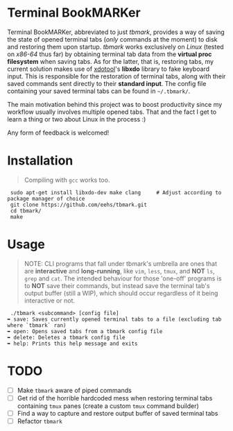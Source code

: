 Terminal BookMARKer
===================
Terminal BookMARKer, abbreviated to just *tbmark*, provides a way of saving the state of opened terminal tabs (*only* commands at the moment) to disk and restoring them upon startup. *tbmark* works exclusively on *Linux* (tested on *x86-64* thus far) by obtaining terminal tab data from the **virtual proc filesystem** when saving tabs. As for the latter, that is, restoring tabs, my current solution makes use of [xdotool](https://github.com/jordansissel/xdotool)'s **libxdo** library to fake keyboard input. This is responsible for the restoration of terminal tabs, along with their saved commands sent directly to their **standard input**. The config file containing your saved terminal tabs can be found in `~/.tbmark/`.

The main motivation behind this project was to boost productivity since my workflow usually involves multiple opened tabs. That and the fact I get to learn a thing or two about Linux in the process :)

Any form of feedback is welcomed!

Installation
============
> Compiling with `gcc` works too.
```
 sudo apt-get install libxdo-dev make clang     # Adjust according to package manager of choice
 git clone https://github.com/eehs/tbmark.git
 cd tbmark/
 make
```

Usage
=====
> NOTE: CLI programs that fall under tbmark's umbrella are ones that are **interactive** and **long-running**, like `vim`, `less`, `tmux`, and **NOT** `ls`, `grep` and `cat`. The intended behaviour for those 'one-off' programs is to **NOT** save their commands, but instead save the terminal tab's output buffer (still a WIP), which should occur regardless of it being interactive or not.

```
 ./tbmark <subcommand> [config file]
➥ save: Saves currently opened terminal tabs to a file (excluding tab where `tbmark` ran)
➥ open: Opens saved tabs from a tbmark config file
➥ delete: Deletes a tbmark config file
➥ help: Prints this help message and exits
```

TODO
====
- [ ] Make `tbmark` aware of piped commands
- [ ] Get rid of the horrible hardcoded mess when restoring terminal tabs containing `tmux` panes (create a custom `tmux` command builder)
- [ ] Find a way to capture and restore output buffer of saved terminal tabs
- [ ] Refactor `tbmark`

